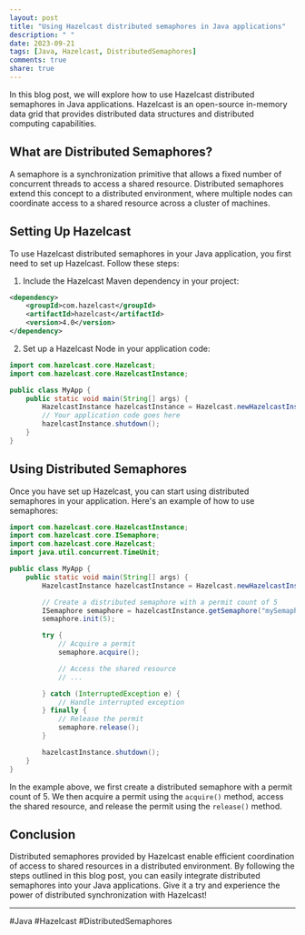 ```yaml
---
layout: post
title: "Using Hazelcast distributed semaphores in Java applications"
description: " "
date: 2023-09-21
tags: [Java, Hazelcast, DistributedSemaphores]
comments: true
share: true
---
```


In this blog post, we will explore how to use Hazelcast distributed semaphores in Java applications. Hazelcast is an open-source in-memory data grid that provides distributed data structures and distributed computing capabilities.

## What are Distributed Semaphores?

A semaphore is a synchronization primitive that allows a fixed number of concurrent threads to access a shared resource. Distributed semaphores extend this concept to a distributed environment, where multiple nodes can coordinate access to a shared resource across a cluster of machines.

## Setting Up Hazelcast

To use Hazelcast distributed semaphores in your Java application, you first need to set up Hazelcast. Follow these steps:

1. Include the Hazelcast Maven dependency in your project:

```xml
<dependency>
    <groupId>com.hazelcast</groupId>
    <artifactId>hazelcast</artifactId>
    <version>4.0</version>
</dependency>
```

2. Set up a Hazelcast Node in your application code:

```java
import com.hazelcast.core.Hazelcast;
import com.hazelcast.core.HazelcastInstance;

public class MyApp {
    public static void main(String[] args) {
        HazelcastInstance hazelcastInstance = Hazelcast.newHazelcastInstance();
        // Your application code goes here
        hazelcastInstance.shutdown();
    }
}
```

## Using Distributed Semaphores

Once you have set up Hazelcast, you can start using distributed semaphores in your application. Here's an example of how to use semaphores:

```java
import com.hazelcast.core.HazelcastInstance;
import com.hazelcast.core.ISemaphore;
import com.hazelcast.core.Hazelcast;
import java.util.concurrent.TimeUnit;

public class MyApp {
    public static void main(String[] args) {
        HazelcastInstance hazelcastInstance = Hazelcast.newHazelcastInstance();

        // Create a distributed semaphore with a permit count of 5
        ISemaphore semaphore = hazelcastInstance.getSemaphore("mySemaphore");
        semaphore.init(5);

        try {
            // Acquire a permit
            semaphore.acquire();

            // Access the shared resource
            // ...

        } catch (InterruptedException e) {
            // Handle interrupted exception
        } finally {
            // Release the permit
            semaphore.release();
        }

        hazelcastInstance.shutdown();
    }
}
```

In the example above, we first create a distributed semaphore with a permit count of 5. We then acquire a permit using the `acquire()` method, access the shared resource, and release the permit using the `release()` method.

## Conclusion

Distributed semaphores provided by Hazelcast enable efficient coordination of access to shared resources in a distributed environment. By following the steps outlined in this blog post, you can easily integrate distributed semaphores into your Java applications. Give it a try and experience the power of distributed synchronization with Hazelcast!

---

\#Java #Hazelcast #DistributedSemaphores